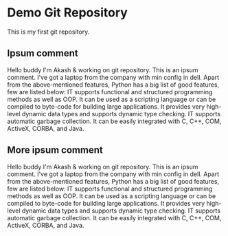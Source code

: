 # Demo Git Repository

This is my first git repository.

## Ipsum comment

Hello buddy I'm Akash & working on git repository. This is an ipsum comment. I've got a laptop from the company with min config in dell. Apart from the above-mentioned features, Python has a big list of good features, few are listed below: IT supports functional and structured programming methods as well as OOP. It can be used as a scripting language or can be compiled to byte-code for building large applications. It provides very high-level dynamic data types and supports dynamic type checking. IT supports automatic garbage collection. It can be easily integrated with C, C++, COM, ActiveX, CORBA, and Java.

## More ipsum comment 

Hello buddy I'm Akash & working on git repository. This is an ipsum comment. I've got a laptop from the company with min config in dell. Apart from the above-mentioned features, Python has a big list of good features, few are listed below: IT supports functional and structured programming methods as well as OOP. It can be used as a scripting language or can be compiled to byte-code for building large applications. It provides very high-level dynamic data types and supports dynamic type checking. IT supports automatic garbage collection. It can be easily integrated with C, C++, COM, ActiveX, CORBA, and Java.
